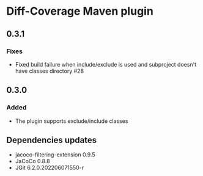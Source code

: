 # Diff-Coverage Maven plugin

## 0.3.1

### Fixes
- Fixed build failure when include/exclude is used and subproject doesn't have classes directory #28


## 0.3.0

### Added
- The plugin supports exclude/include classes

## Dependencies updates
- jacoco-filtering-extension 0.9.5
- JaCoCo 0.8.8
- JGit 6.2.0.202206071550-r
